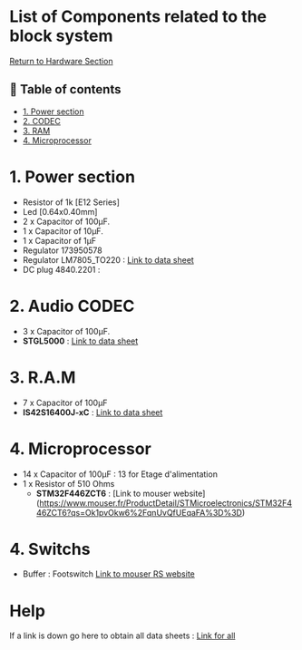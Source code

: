 # List of Components related to the block system
[Return to Hardware Section](https://github.com/lucacros/2324_Projet2A_PedaleGuitare/tree/Hardware-Section)
## 📖 Table of contents

- [1. Power section](#1-power-section)
- [2. CODEC](#2-codec)
- [3. RAM](#3-ram)
- [4. Microprocessor](#4-microprocessor)

# 1. Power section

  - Resistor of 1k [E12 Series] 
  - Led [0.64x0.40mm]
  - 2 x Capacitor of 100µF.
  - 1 x Capacitor of 10µF.
  - 1 x Capacitor of 1µF
  - Regulator 173950578
  - Regulator LM7805_TO220 : [Link to data sheet](https://www.onsemi.cn/PowerSolutions/document/MC7800-D.PDF)
  - DC plug 4840.2201 :

    
# 2. Audio CODEC

   - 3 x Capacitor of 100µF.
   - **STGL5000**  :   [Link to data sheet](https://www.nxp.com/products/audio-and-radio/audio-converters/ultra-low-power-audio-codec:SGTL5000)

# 3. R.A.M
   - 7 x Capacitor of 100µF
   - **IS42S16400J-xC** : [Link to data sheet](http://www.issi.com/WW/pdf/42-45S16400J.pdf)


# 4. Microprocessor 

   - 14 x Capacitor of 100µF : 13 for Etage d'alimentation
   - 1 x Resistor of 510 Ohms
      - **STM32F446ZCT6** : [Link to mouser website] (https://www.mouser.fr/ProductDetail/STMicroelectronics/STM32F446ZCT6?qs=Ok1pvOkw6%2FqnUvQfUEqaFA%3D%3D)

# 4. Switchs

- Buffer : Footswitch [Link to mouser RS website](https://fr.rs-online.com/web/p/boutons-poussoirs/8466720?cm_mmc=FR-PLA-DS3A-_-google-_-CFS_FR_FR_RS+PRO_PO4700199950-_-Interrupteurs-_-8466720&matchtype=&pla-2207274706978&gclid=CjwKCAiA0syqBhBxEiwAeNx9N6utkDLIjKUNhnXx6ooCtrtBrR3GgiJED1HuFbTbtkXJqQKehzSm0RoC0TEQAvD_BwE&gclsrc=aw.ds)

# Help
If a link is down go here to obtain all data sheets : [Link for all](https://github.com/lucacros/2324_Projet2A_PedaleGuitare/tree/Hardware-Section/data%20sheets)
